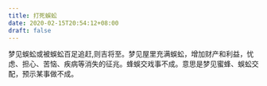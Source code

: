 ```yaml
---
title: 打死蜈蚣
date: 2020-02-15T20:54:12+08:00
draft: false
---
```


梦见蜈蚣或被蜈蚣百足追赶,则吉将至。梦见屋里充满蜈蚣，增加财产和利益，忧虑、担心、苦恼、疾病等消失的征兆。蜂蜈交戏事不成。意思是梦见蜜蜂、蜈蚣交配，预示某事做不成。